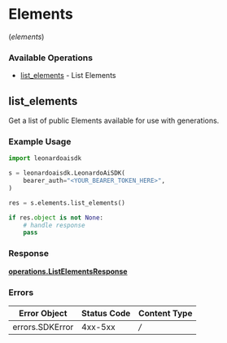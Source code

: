 # Elements
(*elements*)

### Available Operations

* [list_elements](#list_elements) - List Elements

## list_elements

Get a list of public Elements available for use with generations.

### Example Usage

```python
import leonardoaisdk

s = leonardoaisdk.LeonardoAiSDK(
    bearer_auth="<YOUR_BEARER_TOKEN_HERE>",
)

res = s.elements.list_elements()

if res.object is not None:
    # handle response
    pass

```


### Response

**[operations.ListElementsResponse](../../models/operations/listelementsresponse.md)**
### Errors

| Error Object    | Status Code     | Content Type    |
| --------------- | --------------- | --------------- |
| errors.SDKError | 4xx-5xx         | */*             |
